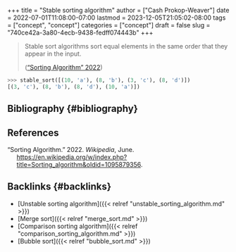 +++
title = "Stable sorting algorithm"
author = ["Cash Prokop-Weaver"]
date = 2022-07-01T11:08:00-07:00
lastmod = 2023-12-05T21:05:02-08:00
tags = ["concept", "concept"]
categories = ["concept"]
draft = false
slug = "740ce42a-3a80-4ecb-9438-fedff074443b"
+++

> Stable sort algorithms sort equal elements in the same order that they appear in the input.
>
> (<a href="#citeproc_bib_item_1">“Sorting Algorithm” 2022</a>)

```python
>>> stable_sort([(10, 'a'), (8, 'b'), (3, 'c'), (8, 'd')])
[(3, 'c'), (8, 'b'), (8, 'd'), (10, 'a')])
```


## Bibliography {#bibliography}

## References

<style>.csl-entry{text-indent: -1.5em; margin-left: 1.5em;}</style><div class="csl-bib-body">
  <div class="csl-entry"><a id="citeproc_bib_item_1"></a>“Sorting Algorithm.” 2022. <i>Wikipedia</i>, June. <a href="https://en.wikipedia.org/w/index.php?title=Sorting_algorithm&oldid=1095879356">https://en.wikipedia.org/w/index.php?title=Sorting_algorithm&#38;oldid=1095879356</a>.</div>
</div>


## Backlinks {#backlinks}

-   [Unstable sorting algorithm]({{< relref "unstable_sorting_algorithm.md" >}})
-   [Merge sort]({{< relref "merge_sort.md" >}})
-   [Comparison sorting algorithm]({{< relref "comparison_sorting_algorithm.md" >}})
-   [Bubble sort]({{< relref "bubble_sort.md" >}})
